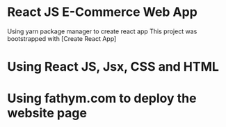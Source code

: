 # React JS E-Commerce Web App
Using yarn package manager to create react app
This project was bootstrapped with [Create React App]
# Using React JS, Jsx, CSS and HTML 
# Using fathym.com to deploy the website page 
